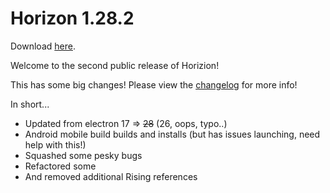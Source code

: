 # Horizon 1.28.2

Download [here](https://horizn.moe/download.html?ver=v1.28.2).

Welcome to the second public release of Horizion!

This has some big changes! Please view the [changelog](https://github.com/Fchat-Horizon/Horizon/blob/v1.28.2/CHANGELOG.md) for more info!

In short...

* Updated from electron 17 => ~~28~~ (26, oops, typo..)
* Android mobile build builds and installs (but has issues launching, need help with this!)
* Squashed some pesky bugs
* Refactored some
* And removed additional Rising references
